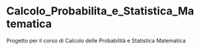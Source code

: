 # Calcolo_Probabilita_e_Statistica_Matematica
Progetto per il corso di Calcolo delle Probabilità e Statistica Matematica

